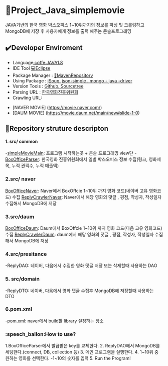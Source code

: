 # :movie_camera:Project_Java_simplemovie

JAVA기반의 한국 영화 박스오피스 1~10위까지의 정보를 파싱 및 크롤링하고 MongoDB에 저장 후 
사용자에게 정보를 출력 해주는 콘솔프로그래밍


## :heavy_check_mark:Developer Enviroment

- Language[:coffe:JAVA1.8]()
- IDE Tool [:computer:Eclipse]()
- Package Manager : [:snake:MavenRepository]()
- Using Package : [jSoup. json-simple . mongo - java -driver]()
- Version Tools : [Github, Sourcetree]()
- Parsing URL : [한국영화진흥위원회](https://www.kofic.or.kr/kofic/business/main/main.do)
- Crawling URL:
+ [NAVER MOVIE] (https://movie.naver.com/)
+ [DAUM MOVIE] (https://movie.daum.net/main/new#slide-1-0)

## :floppy_disk:Repository struture descripton
#### 1. src/ common
-[simpleMovieMain](): 프로그램 시작하는곳 + 콘솔 프로그래밍 view단
-[BoxOfficeParser](): 한국영화 진흥위원회에서 일별 박스오피스 정보 수집(링크, 영화제목, 누적 관객수, 누적 매출액)

### 2.src/ naver
[BoxOfficeNaver](): Naver에서 BoxOffcie 1~10위 까지 영화 코드(네이버 고유 영화코드) 수집
[ReplyCrawlerNaver](): Naver에서 해당 영화의 댓글 , 평점, 작성자, 작성일자 수집해서 MongoDB에 저장


### 3.src/daum
[BoxOfficeDaum](): Daum에서 BoxOffcie 1~10위 까지 영화 코드(다음 고유 영화코드) 수집
[ReplyCrawlerDaum](): daum에서 해당 영화의 댓글 , 평점, 작성자, 작성일자 수집해서 MongoDB에 저장

### 4.src/presitance
-ReplyDAO: 네이버, 다음에서 수집한 영화 댓글 저장 또는 삭제할때 사용하는 DAO
### 5. src/domain
-ReplyDTO: 네이버, 다음에서 영화 댓글 수집후 MongoDB에 저장할때 사용하는 DTO
### 6.pom.xml
-[pom.xml](): naver에서 build할 library 설정하는 장소

### :speech_ballon:How to use?
1.BoxOfficeParser에서 발급받은 key를 교체한다.
2. ReplyDAO에서 MongoDB를 세팅한다.(connect, DB, collection 등)
3. 메인 프로그램을 실행한다.
4. 1~10위 중 원하는 영화를 선택한다. -1~10의 숫자를 입력
5. Run the Program!

